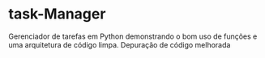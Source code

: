 # task-Manager
Gerenciador de tarefas em Python demonstrando o bom uso de funções e uma arquitetura de código limpa.
Depuração de código melhorada
